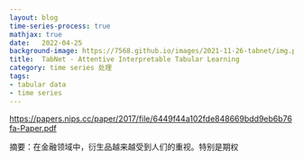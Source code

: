 ```yaml
---
layout: blog
time-series-process: true
mathjax: true
date:   2022-04-25
background-image: https://7568.github.io/images/2021-11-26-tabnet/img.png
title:  TabNet - Attentive Interpretable Tabular Learning
category: time series 处理
tags:
- tabular data
- time series
---
```


https://papers.nips.cc/paper/2017/file/6449f44a102fde848669bdd9eb6b76fa-Paper.pdf

摘要：在金融领域中，衍生品越来越受到人们的重视。特别是期权
